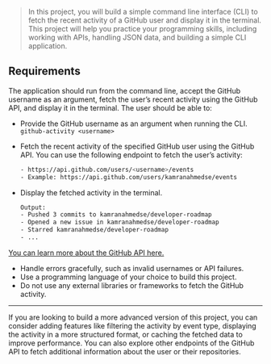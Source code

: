 >In this project, you will build a simple command line interface (CLI) to fetch the recent activity of a GitHub user and display it in the terminal. This project will help you practice your programming skills, including working with APIs, handling JSON data, and building a simple CLI application.

## Requirements
The application should run from the command line, accept the GitHub username as an argument, fetch the user’s recent activity using the GitHub API, and display it in the terminal. The user should be able to:

- Provide the GitHub username as an argument when running the CLI.
  `github-activity <username>`

- Fetch the recent activity of the specified GitHub user using the GitHub API. You can use the following endpoint to fetch the user’s activity:
  ```bash
  - https://api.github.com/users/<username>/events
  - Example: https://api.github.com/users/kamranahmedse/events
  ```
- Display the fetched activity in the terminal.
  ```bash 
  Output:
  - Pushed 3 commits to kamranahmedse/developer-roadmap
  - Opened a new issue in kamranahmedse/developer-roadmap
  - Starred kamranahmedse/developer-roadmap
  - ...
  ```
[You can learn more about the GitHub API here.](https://docs.github.com/en/rest/activity/events?apiVersion=2022-11-28)

- Handle errors gracefully, such as invalid usernames or API failures.
- Use a programming language of your choice to build this project.
- Do not use any external libraries or frameworks to fetch the GitHub activity.
---
If you are looking to build a more advanced version of this project, you can consider adding features like filtering the activity by event type, displaying the activity in a more structured format, or caching the fetched data to improve performance. You can also explore other endpoints of the GitHub API to fetch additional information about the user or their repositories.